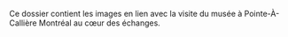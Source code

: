 Ce dossier contient les images en lien avec la visite du musée à Pointe-À-Callière Montréal au cœur des échanges.
